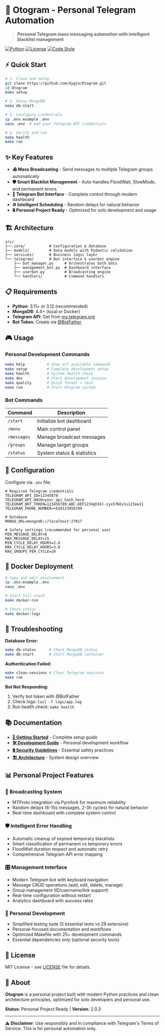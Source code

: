 # 🤖 Otogram - Personal Telegram Automation

> **Personal Telegram mass messaging automation with intelligent blacklist management**

[![Python](https://img.shields.io/badge/python-3.11%7C3.12-blue.svg)](https://python.org)
[![License](https://img.shields.io/badge/license-MIT-green.svg)](LICENSE)
[![Code Style](https://img.shields.io/badge/code%20style-ruff-D7FF64.svg)](https://github.com/astral-sh/ruff)

## ⚡ Quick Start

```bash
# 1. Clone and setup
git clone https://github.com/dygje/Otogram.git
cd Otogram
make setup

# 2. Setup MongoDB
make db-start

# 3. Configure credentials  
cp .env.example .env
nano .env  # Add your Telegram API credentials

# 4. Verify and run
make health
make run
```

## ✨ Key Features

- **📤 Mass Broadcasting** - Send messages to multiple Telegram groups automatically
- **🛡️ Smart Blacklist Management** - Auto-handles FloodWait, SlowMode, and permanent errors
- **🤖 Telegram Bot Interface** - Complete control through modern dashboard
- **⚙️ Intelligent Scheduling** - Random delays for natural behavior
- **🔒 Personal Project Ready** - Optimized for solo development and usage

## 🏗️ Architecture

```
src/
├── core/           # Configuration & database
├── models/         # Data models with Pydantic validation  
├── services/       # Business logic layer
└── telegram/       # Bot interface & userbot engine
    ├── bot_manager.py     # Orchestrates both bots
    ├── management_bot.py  # Dashboard interface
    ├── userbot.py         # Broadcasting engine
    └── handlers/          # Command handlers
```

## 📋 Requirements

- **Python**: 3.11+ or 3.12 (recommended) 
- **MongoDB**: 4.4+ (local or Docker)
- **Telegram API**: Get from [my.telegram.org](https://my.telegram.org)
- **Bot Token**: Create via [@BotFather](https://t.me/BotFather)

## 🎮 Usage

### Personal Development Commands
```bash
make help          # Show all available commands
make setup         # Complete development setup
make health        # System health check
make dev           # Start development session
make quality       # Quick format + test
make run           # Start Otogram system
```

### Bot Commands
| Command | Description |
|---------|-------------|
| `/start` | Initialize bot dashboard |
| `/menu` | Main control panel |
| `/messages` | Manage broadcast messages |
| `/groups` | Manage target groups |
| `/status` | System status & statistics |

## 🔧 Configuration

Configure via `.env` file:

```env
# Required Telegram credentials
TELEGRAM_API_ID=12345678
TELEGRAM_API_HASH=your_api_hash_here
TELEGRAM_BOT_TOKEN=123456789:ABC-DEF1234ghIkl-zyx57W2v1u123ew11
TELEGRAM_PHONE_NUMBER=+628123456789

# Database
MONGO_URL=mongodb://localhost:27017

# Safety settings (recommended for personal use)
MIN_MESSAGE_DELAY=8
MAX_MESSAGE_DELAY=15
MIN_CYCLE_DELAY_HOURS=2.0
MAX_CYCLE_DELAY_HOURS=3.0
MAX_GROUPS_PER_CYCLE=20
```

## 🐳 Docker Deployment

```bash
# Copy and edit environment
cp .env.example .env
nano .env

# Start full stack
make docker-run

# Check status
make docker-logs
```

## 🚨 Troubleshooting

**Database Error:**
```bash
make db-status      # Check MongoDB status
make db-start       # Start MongoDB container
```

**Authentication Failed:**
```bash
make clean-sessions # Clear Telegram sessions
make run
```

**Bot Not Responding:**
1. Verify bot token with @BotFather
2. Check logs: `tail -f logs/app.log`
3. Run health check: `make health`

## 📚 Documentation

- **[🚀 Getting Started](docs/GETTING_STARTED.md)** - Complete setup guide
- **[🛠️ Development Guide](docs/CONTRIBUTING.md)** - Personal development workflow
- **[🔒 Security Guidelines](docs/SECURITY.md)** - Essential safety practices
- **[🏗️ Architecture](docs/ARCHITECTURE.md)** - System design overview

## 📊 Personal Project Features

### 🎯 Broadcasting System
- MTProto integration via Pyrofork for maximum reliability
- Random delays (8-15s messages, 2-3h cycles) for natural behavior
- Real-time dashboard with complete system control

### 🛡️ Intelligent Error Handling
- Automatic cleanup of expired temporary blacklists
- Smart classification of permanent vs temporary errors
- FloodWait duration respect and automatic retry
- Comprehensive Telegram API error mapping

### 🎛️ Management Interface
- Modern Telegram bot with keyboard navigation
- Message CRUD operations (add, edit, delete, manage)
- Group management (ID/username/link support)
- Real-time configuration without restart
- Analytics dashboard with success rates

### 🔧 Personal Development
- Simplified testing suite (5 essential tests vs 29 extensive)
- Personal-focused documentation and workflows
- Optimized Makefile with 25+ development commands
- Essential dependencies only (optional security tools)

## 📄 License

MIT License - see [LICENSE](LICENSE) file for details.

## 🤖 About

**Otogram** is a personal project built with modern Python practices and clean architecture principles, optimized for solo developers and personal use.

**Status**: Personal Project Ready | **Version**: 2.0.3

---

**⚠️ Disclaimer**: Use responsibly and in compliance with Telegram's Terms of Service. This is for personal automation only.
